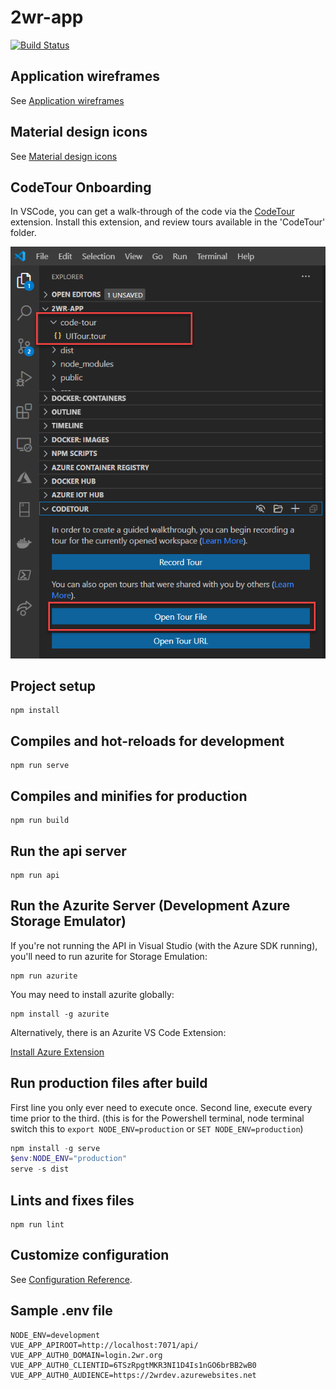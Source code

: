 # 2wr-app

[![Build Status](https://github.com/HTBox/TwoWeeksReady/workflows/2wr-app%20CI%2FCD/badge.svg)](https://github.com/HTBox/TwoWeeksReady/actions?query=workflow%3A%222wr-app+CI%2FCD%22)

## Application wireframes

See [Application wireframes](https://xd.adobe.com/view/5bc4d9d7-cfb8-40aa-4f14-286bffd40f5c-2df5/grid)

## Material design icons

See [Material design icons](https://materialdesignicons.com/)

## CodeTour Onboarding

In VSCode, you can get a walk-through of the code via the [CodeTour](https://marketplace.visualstudio.com/items?itemName=vsls-contrib.codetour) extension. Install this extension, and review tours available in the 'CodeTour' folder.

![CodeTour API file and panel with the Open tour file selected.](../assets/images/codetour_ui.png "CodeTour panel")

## Project setup

```console
npm install
```

## Compiles and hot-reloads for development

```console
npm run serve
```

## Compiles and minifies for production

```console
npm run build
```

## Run the api server

```console
npm run api
```

## Run the Azurite Server (Development Azure Storage Emulator)

If you're not running the API in Visual Studio (with the Azure SDK running), you'll need to run azurite for Storage Emulation:

```console
npm run azurite
```

You may need to install azurite globally:

```console
npm install -g azurite
```

Alternatively, there is an Azurite VS Code Extension:

[Install Azure Extension](https://docs.microsoft.com/en-us/azure/storage/common/storage-use-azurite#install-and-run-the-azurite-visual-studio-code-extension)

## Run production files after build

First line you only ever need to execute once.
Second line, execute every time prior to the third. (this is for the Powershell terminal, node terminal switch this to `export NODE_ENV=production` or `SET NODE_ENV=production`)

```Powershell
npm install -g serve
$env:NODE_ENV="production"
serve -s dist
```

## Lints and fixes files

```console
npm run lint
```

## Customize configuration

See [Configuration Reference](https://cli.vuejs.org/config/).

## Sample .env file

```text
NODE_ENV=development
VUE_APP_APIROOT=http://localhost:7071/api/
VUE_APP_AUTH0_DOMAIN=login.2wr.org
VUE_APP_AUTH0_CLIENTID=6TSzRpgtMKR3NI1D4Is1nGO6brBB2wB0
VUE_APP_AUTH0_AUDIENCE=https://2wrdev.azurewebsites.net
```
